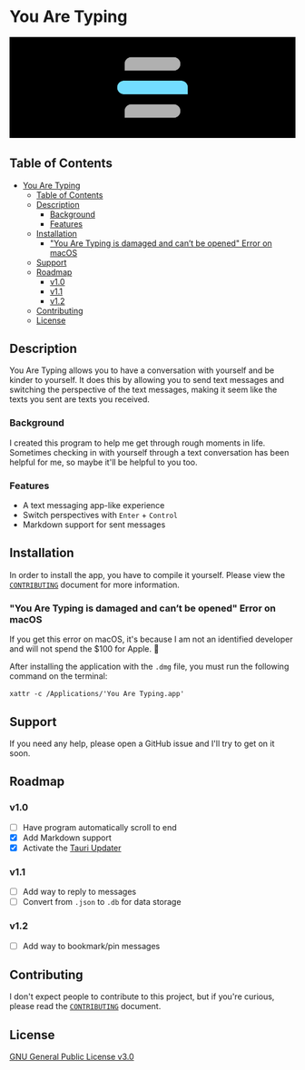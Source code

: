 # You Are Typing

![You Are Typing header](.github/header.png)

## Table of Contents

- [You Are Typing](#you-are-typing)
  - [Table of Contents](#table-of-contents)
  - [Description](#description)
    - [Background](#background)
    - [Features](#features)
  - [Installation](#installation)
    - ["You Are Typing is damaged and can’t be opened" Error on macOS](#you-are-typing-is-damaged-and-cant-be-opened-error-on-macos)
  - [Support](#support)
  - [Roadmap](#roadmap)
    - [v1.0](#v10)
    - [v1.1](#v11)
    - [v1.2](#v12)
  - [Contributing](#contributing)
  - [License](#license)

## Description

You Are Typing allows you to have a conversation with yourself and be kinder to
yourself. It does this by allowing you to send text messages and switching
the perspective of the text messages, making it seem like the texts you sent are
texts you received.

### Background

I created this program to help me get through rough moments in life. Sometimes
checking in with yourself through a text conversation has been helpful for me,
so maybe it'll be helpful to you too.

### Features

- A text messaging app-like experience
- Switch perspectives with `Enter` + `Control`
- Markdown support for sent messages

## Installation

In order to install the app, you have to compile it yourself. Please view the
[`CONTRIBUTING`](./CONTRIBUTING.md#setting-up-your-environment) document for
more information.

### "You Are Typing is damaged and can’t be opened" Error on macOS

If you get this error on macOS, it's because I am not an identified developer
and will not spend the $100 for Apple. 💞

After installing the application with the `.dmg` file, you must run the
following command on the terminal:

```shell
xattr -c /Applications/'You Are Typing.app'
```

## Support

If you need any help, please open a GitHub issue and I'll try to get on it soon.

## Roadmap

### v1.0

- [ ] Have program automatically scroll to end
- [x] Add Markdown support
- [x] Activate the
      [Tauri Updater](https://tauri.app/v1/guides/distribution/updater)

### v1.1

- [ ] Add way to reply to messages
- [ ] Convert from `.json` to `.db` for data storage

### v1.2

- [ ] Add way to bookmark/pin messages

## Contributing

I don't expect people to contribute to this project, but if you're curious,
please read the [`CONTRIBUTING`](./CONTRIBUTING.md) document.

## License

[GNU General Public License v3.0](https://choosealicense.com/licenses/gpl-3.0/)
